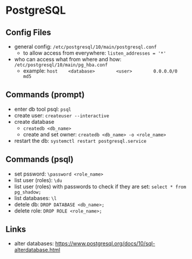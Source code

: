 # PostgreSQL

## Config Files
- general config: `/etc/postgresql/10/main/postgresql.conf`
  - to allow access from everywhere: `listen_addresses = '*'`
- who can access what from where and how: `/etc/postgresql/10/main/pg_hba.conf`
  - example: `host    <database>        <user>        0.0.0.0/0               md5`

## Commands (prompt)
- enter db tool psql: `psql`
- create user: `createuser --interactive`
- create database
  - `createdb <db_name>`
  - create and set owner: `createdb <db_name> -o <role_name>`
- restart the db: `systemctl restart postgresql.service`

## Commands (psql)
- set pssword: `\password <role_name>`
- list user (roles): `\du`
- list user (roles) with passwords to check if they are set: `select * from pg_shadow;`
- list databases: `\l`
- detele db: `DROP DATABASE <db_name>;`
- delete role: `DROP ROLE <role_name>;`

## Links
- alter databases: https://www.postgresql.org/docs/10/sql-alterdatabase.html
